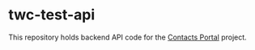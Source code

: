 # twc-test-api

This repository holds backend API code for the [Contacts Portal](https://github.com/VMadhuranga/contacts-portal) project.
